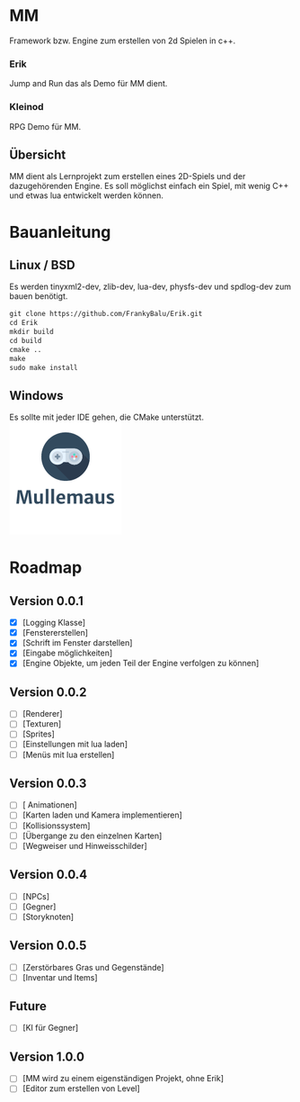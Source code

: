 ﻿# MM

Framework bzw. Engine zum erstellen von 2d Spielen in c++.

### Erik

Jump and Run das als Demo für MM dient.

### Kleinod

RPG Demo für MM.

## Übersicht

MM dient als Lernprojekt zum erstellen eines 2D-Spiels und der dazugehörenden Engine.
Es soll möglichst einfach ein Spiel, mit wenig C++ und etwas lua entwickelt werden können.

# Bauanleitung

## Linux / BSD

Es werden tinyxml2-dev, zlib-dev, lua-dev, physfs-dev und spdlog-dev zum bauen benötigt.

```
git clone https://github.com/FrankyBalu/Erik.git
cd Erik
mkdir build
cd build
cmake ..
make
sudo make install

```

## Windows

Es sollte mit jeder IDE gehen, die CMake unterstützt.
![ ](data/Logo.png)

# Roadmap

## Version 0.0.1

- [X] [Logging Klasse]
- [X] [Fenstererstellen]
- [X] [Schrift im Fenster darstellen]
- [X] [Eingabe möglichkeiten]
- [X] [Engine Objekte, um jeden Teil der Engine verfolgen zu können]

## Version 0.0.2

- [ ] [Renderer]
- [ ] [Texturen]
- [ ] [Sprites]
- [ ] [Einstellungen mit lua laden]
- [ ] [Menüs mit lua erstellen]

## Version 0.0.3

- [ ] [ Animationen]
- [ ] [Karten laden und Kamera implementieren]
- [ ] [Kollisionssystem]
- [ ] [Übergange zu den einzelnen Karten]
- [ ] [Wegweiser und Hinweisschilder]

## Version 0.0.4

- [ ] [NPCs]
- [ ] [Gegner]
- [ ] [Storyknoten]

## Version 0.0.5

- [ ] [Zerstörbares Gras und Gegenstände]
- [ ] [Inventar und Items]

## Future

- [ ] [KI für Gegner]

## Version 1.0.0

- [ ] [MM wird zu einem eigenständigen Projekt, ohne Erik]
- [ ] [Editor zum erstellen von Level]
